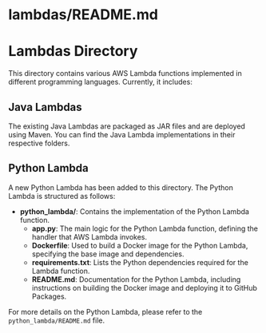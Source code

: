 # lambdas/README.md

# Lambdas Directory

This directory contains various AWS Lambda functions implemented in different programming languages. Currently, it includes:

## Java Lambdas

The existing Java Lambdas are packaged as JAR files and are deployed using Maven. You can find the Java Lambda implementations in their respective folders.

## Python Lambda

A new Python Lambda has been added to this directory. The Python Lambda is structured as follows:

- **python_lambda/**: Contains the implementation of the Python Lambda function.
  - **app.py**: The main logic for the Python Lambda function, defining the handler that AWS Lambda invokes.
  - **Dockerfile**: Used to build a Docker image for the Python Lambda, specifying the base image and dependencies.
  - **requirements.txt**: Lists the Python dependencies required for the Lambda function.
  - **README.md**: Documentation for the Python Lambda, including instructions on building the Docker image and deploying it to GitHub Packages.

For more details on the Python Lambda, please refer to the `python_lambda/README.md` file.